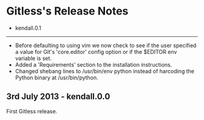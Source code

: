Gitless's Release Notes
=======================

- kendall.0.1
-------------

* Before defaulting to using vim we now check to see if the user specified a
  value for Git's 'core.editor' config option or if the $EDITOR env variable is
  set.
* Added a 'Requirements' section to the installation instructions.
* Changed shebang lines to /usr/bin/env python instead of harcoding the Python
  binary at /usr/bin/python.


3rd July 2013 - kendall.0.0
---------------------------

First Gitless release.

